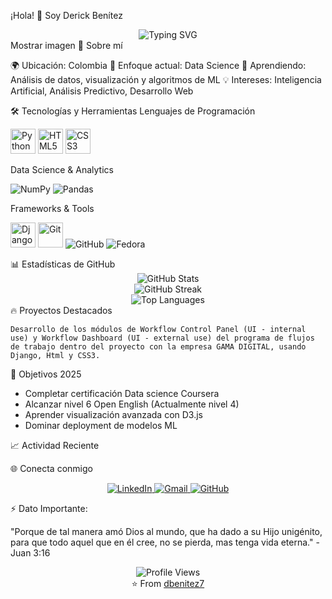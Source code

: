 ¡Hola! 👋 Soy Derick Benítez
<div align="center">
  <img src="https://readme-typing-svg.herokuapp.com?font=Fira+Code&pause=1000&color=2196F3&center=true&vCenter=true&width=435&lines=Data+Science+Enthusiast;Python+Developer;Always+Learning+Something+New" alt="Typing SVG" />
</div>
Mostrar imagen
🚀 Sobre mí

🌍 Ubicación: Colombia
🎯 Enfoque actual: Data Science
🌱 Aprendiendo: Análisis de datos, visualización y algoritmos de ML
💡 Intereses: Inteligencia Artificial, Análisis Predictivo, Desarrollo Web

🛠️ Tecnologías y Herramientas
Lenguajes de Programación
<p align="left">
<img src="https://raw.githubusercontent.com/danielcranney/readme-generator/main/public/icons/skills/python-colored.svg" width="40" height="40" alt="Python" />
<img src="https://raw.githubusercontent.com/danielcranney/readme-generator/main/public/icons/skills/html5-colored.svg" width="40" height="40" alt="HTML5" />
<img src="https://raw.githubusercontent.com/danielcranney/readme-generator/main/public/icons/skills/css3-colored.svg" width="40" height="40" alt="CSS3" />
</p>
Data Science & Analytics
<p align="left">
<img src="https://img.shields.io/badge/numpy-%23013243.svg?style=for-the-badge&logo=numpy&logoColor=white" alt="NumPy" />
<img src="https://img.shields.io/badge/pandas-%23150458.svg?style=for-the-badge&logo=pandas&logoColor=white" alt="Pandas" />

</p>
Frameworks & Tools
<p align="left">
<img src="https://raw.githubusercontent.com/danielcranney/readme-generator/main/public/icons/skills/django-colored.svg" width="40" height="40" alt="Django" />
<img src="https://raw.githubusercontent.com/danielcranney/readme-generator/main/public/icons/skills/git-colored.svg" width="40" height="40" alt="Git" />
<img src="https://img.shields.io/badge/github-%23121011.svg?style=for-the-badge&logo=github&logoColor=white" alt="GitHub" />
<img src="https://img.shields.io/badge/Fedora-294172?style=for-the-badge&logo=fedora&logoColor=white" alt="Fedora" />
</p>
📊 Estadísticas de GitHub
<div align="center">
  <img src="https://github-readme-stats.vercel.app/api?username=dbenitez7&show_icons=true&theme=radical&hide_border=true&count_private=true" alt="GitHub Stats" />
</div>
<div align="center">
  <img src="https://github-readme-streak-stats.herokuapp.com/?user=dbenitez7&theme=radical&hide_border=true" alt="GitHub Streak" />
</div>
<div align="center">
  <img src="https://github-readme-stats.vercel.app/api/top-langs/?username=dbenitez7&layout=compact&theme=radical&hide_border=true" alt="Top Languages" />
</div>
🔥 Proyectos Destacados
<div>

    Desarrollo de los módulos de Workflow Control Panel (UI - internal use) y Workflow Dashboard (UI - external use) del programa de flujos de trabajo dentro del proyecto con la empresa GAMA DIGITAL, usando Django, Html y CSS3. 

  

🎯 Objetivos 2025

 * Completar certificación Data science Coursera
 * Alcanzar nivel 6 Open English (Actualmente nivel 4)
 * Aprender visualización avanzada con D3.js
 * Dominar deployment de modelos ML

📈 Actividad Reciente
<!--START_SECTION:activity-->
<!--END_SECTION:activity-->
🌐 Conecta conmigo
<p align="center">
<a href="https://www.linkedin.com/in/derick-benitez" target="_blank">
  <img src="https://img.shields.io/badge/LinkedIn-0077B5?style=for-the-badge&logo=linkedin&logoColor=white" alt="LinkedIn" />
</a>
<a href="mailto:dbenitez18@gmail.com" target="_blank">
  <img src="https://img.shields.io/badge/Gmail-D14836?style=for-the-badge&logo=gmail&logoColor=white" alt="Gmail" />
</a>
<a href="https://github.com/dbenitez7" target="_blank">
  <img src="https://img.shields.io/badge/GitHub-100000?style=for-the-badge&logo=github&logoColor=white" alt="GitHub" />
</a>
</p>
⚡ Dato Importante:

"Porque de tal manera amó Dios al mundo, que ha dado a su Hijo unigénito, para que todo aquel que en él cree, no se pierda, mas tenga vida eterna." - Juan 3:16


<div align="center">
  <img src="https://komarev.com/ghpvc/?username=dbenitez7&color=blueviolet&style=flat-square&label=Profile+Views" alt="Profile Views" />
</div>
<div align="center">
  ⭐️ From <a href="https://github.com/dbenitez7">dbenitez7</a>
</div>